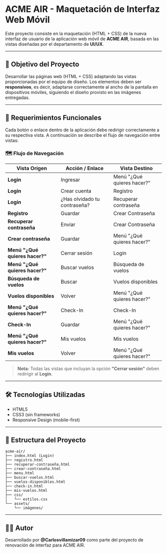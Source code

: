 # ACME AIR - Maquetación de Interfaz Web Móvil

Este proyecto consiste en la maquetación (HTML + CSS) de la nueva interfaz de usuario de la aplicación web móvil de **ACME AIR**, basada en las vistas diseñadas por el departamento de **UI/UX**.

---

## 📱 Objetivo del Proyecto

Desarrollar las páginas web (HTML + CSS) adaptando las vistas proporcionadas por el equipo de diseño. Los elementos deben ser **responsivos**, es decir, adaptarse correctamente al ancho de la pantalla en dispositivos móviles, siguiendo el diseño provisto en las imágenes entregadas.

---

## 🧩 Requerimientos Funcionales

Cada botón o enlace dentro de la aplicación debe redirigir correctamente a su respectiva vista. A continuación se describe el flujo de navegación entre vistas:

### 🗺️ Flujo de Navegación

| Vista Origen                          | Acción / Enlace                     | Vista Destino                  |
|--------------------------------------|-------------------------------------|--------------------------------|
| **Login**                            | Ingresar                            | Menú "¿Qué quieres hacer?"     |
| **Login**                            | Crear cuenta                        | Registro                       |
| **Login**                            | ¿Has olvidado tu contraseña?        | Recuperar contraseña           |
| **Registro**                         | Guardar                             | Crear Contraseña               |
| **Recuperar contraseña**             | Enviar                              | Crear Contraseña               |
| **Crear contraseña**                 | Guardar                             | Menú "¿Qué quieres hacer?"     |
| **Menú "¿Qué quieres hacer?"**       | Cerrar sesión                       | Login                          |
| **Menú "¿Qué quieres hacer?"**       | Buscar vuelos                       | Búsqueda de vuelos             |
| **Búsqueda de vuelos**               | Buscar                              | Vuelos disponibles             |
| **Vuelos disponibles**               | Volver                              | Menú "¿Qué quieres hacer?"     |
| **Menú "¿Qué quieres hacer?"**       | Check-In                            | Check-In                       |
| **Check-In**                         | Guardar                             | Menú "¿Qué quieres hacer?"     |
| **Menú "¿Qué quieres hacer?"**       | Mis vuelos                          | Mis vuelos                     |
| **Mis vuelos**                       | Volver                              | Menú "¿Qué quieres hacer?"     |

> **Nota:** Todas las vistas que incluyan la opción **"Cerrar sesión"** deben redirigir al **Login**.

---

## 🛠️ Tecnologías Utilizadas

- HTML5
- CSS3 (sin frameworks)
- Responsive Design (mobile-first)

---

## 📂 Estructura del Proyecto

```
acme-air/
├── index.html (Login)
├── registro.html
├── recuperar-contraseña.html
├── crear-contraseña.html
├── menu.html
├── buscar-vuelos.html
├── vuelos-disponibles.html
├── check-in.html
├── mis-vuelos.html
├── css/
│   └── estilos.css
└── assets/
    └── imágenes/
```

---

## 👨‍💻 Autor

Desarrollado por **@Carlosvillamizar09** como parte del proyecto de renovación de interfaz para ACME AIR.
